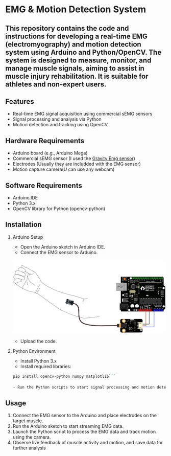 # EMG & Motion Detection System

## This repository contains the code and instructions for developing a real-time EMG (electromyography) and motion detection system using Arduino and Python/OpenCV. The system is designed to measure, monitor, and manage muscle signals, aiming to assist in muscle injury rehabilitation. It is suitable for athletes and non-expert users.

## Features
- Real-time EMG signal acquisition using commercial sEMG sensors
- Signal processing and analysis via Python
- Motion detection and tracking using OpenCV

## Hardware Requirements
- Arduino board (e.g., Arduino Mega)
- Commercial sEMG sensor (I used the [Gravity Emg sensor](https://www.dfrobot.com/product-1661.html))
- Electrodes (Usually they are includded with the EMG sensor)
- Motion capture camera(U can use any webcam)

## Software Requirements
- Arduino IDE
- Python 3.x
- OpenCV library for Python (opencv-python)

## Installation
1. Arduino Setup
    - Open the Arduino sketch in Arduino IDE.
    - Connect the EMG sensor to Arduino.

    ![EMG circuit diagram](README_pics/circuit.png)
    - Upload the code.

2. Python Environment

    - Install Python 3.x
    - Install required libraries:
    ```bash
    pip install opencv-python numpy matplotlib```

    - Run the Python scripts to start signal processing and motion detection.


## Usage
1. Connect the EMG sensor to the Arduino and place electrodes on the target muscle.
2. Run the Arduino sketch to start streaming EMG data.
3. Launch the Python script to process the EMG data and track motion using the camera.
4. Observe live feedback of muscle activity and motion, and save data for further analysis


